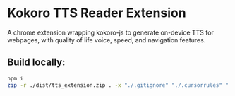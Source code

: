 # Kokoro TTS Reader Extension

A chrome extension wrapping kokoro-js to generate on-device TTS for webpages, with quality of life voice, speed, and navigation features.


## Build locally:
```bash
npm i
zip -r ./dist/tts_extension.zip . -x "./.gitignore" "./.cursorrules" "./dist/*"
```